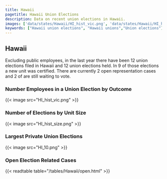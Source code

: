 ```yaml
---
title: Hawaii
pagetitle: Hawaii Union Elections
description: Data on recent union elections in Hawaii.
images: ['data/states/Hawaii/HI_hist_vic.png', 'data/states/Hawaii/HI_hist_size.png', 'data/states/Hawaii/HI_10.png']
keywords: ["Hawaii union elections", "Hawaii unions","Union elections"]
---
```

##  Hawaii

Excluding public employees, in the last year there have been 12 union elections filed in Hawaii and 12 union elections held. In 9 of those elections a new unit was certified. There are currently 2 open representation cases and 2 of are still waiting to vote.

### Number Employees in a Union Election by Outcome
{{< image src="HI_hist_vic.png" >}}

### Number of Elections by Unit Size
{{< image src="HI_hist_size.png" >}}

### Largest Private Union Elections
{{< image src="HI_10.png" >}}

### Open Election Related Cases
{{< readtable table="/tables/Hawaii/open.html" >}}

